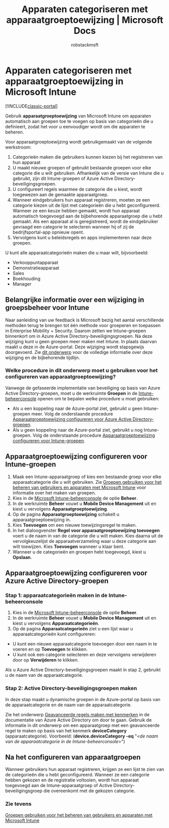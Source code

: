 ﻿---
title: Apparaten categoriseren met apparaatgroeptoewijzing | Microsoft Docs
description: "Gebruik apparaatgroeptoewijzing van Microsoft Intune om apparaten te groeperen in categorieën die u definieert, zodat het voor u eenvoudiger wordt om die apparaten te beheren."
keywords: 
author: robstackmsft
ms.author: robstack
manager: angrobe
ms.date: 10/26/2016
ms.topic: article
ms.prod: 
ms.service: microsoft-intune
ms.technology: 
ms.assetid: 8b8c06a3-6b6c-4cf1-8646-b24fa9b1a39e
ms.reviewer: damionw
ms.suite: ems
ms.custom: intune-classic
translationtype: Human Translation
ms.sourcegitcommit: b6d5ea579b675d85d4404f289db83055642ffddd
ms.openlocfilehash: 28af253b0a0fe174478961810a26b45d8ac3d959

---

# <a name="categorize-devices-with-device-group-mapping-in-microsoft-intune"></a>Apparaten categoriseren met apparaatgroeptoewijzing in Microsoft Intune

[!INCLUDE[classic-portal](../includes/classic-portal.md)]

Gebruik **apparaatgroeptoewijzing** van Microsoft Intune om apparaten automatisch aan groepen toe te voegen op basis van categorieën die u definieert, zodat het voor u eenvoudiger wordt om die apparaten te beheren. 

Voor apparaatgroeptoewijzing wordt gebruikgemaakt van de volgende werkstroom:
1. Categorieën maken die gebruikers kunnen kiezen bij het registreren van hun apparaat
2. U maakt nieuwe groepen of gebruikt bestaande groepen voor elke categorie die u wilt gebruiken. Afhankelijk van de versie van Intune die u gebruikt, zijn dit Intune-groepen of Azure Active Directory-beveiligingsgroepen.
2. U configureert regels waarmee de categorie die u kiest, wordt toegewezen aan de gemaakte apparaatgroep.
3. Wanneer eindgebruikers hun apparaat registreren, moeten ze een categorie kiezen uit de lijst met categorieën die u hebt geconfigureerd. Wanneer ze een keuze hebben gemaakt, wordt hun apparaat automatisch toegevoegd aan de bijbehorende apparaatgroep die u hebt gemaakt. Als een apparaat al is geregistreerd, wordt de eindgebruiker gevraagd een categorie te selecteren wanneer hij of zij de bedrijfsportal-app opnieuw opent.
4. Vervolgens kunt u beleidsregels en apps implementeren naar deze groepen.

U kunt alle apparaatcategorieën maken die u maar wilt, bijvoorbeeld:
* Verkooppuntapparaat
* Demonstratieapparaat
* Sales
* Boekhouding
* Manager

## <a name="important-information-about-a-change-in-group-management-for-intune"></a>Belangrijke informatie over een wijziging in groepsbeheer voor Intune

Naar aanleiding van uw feedback is Microsoft bezig het aantal verschillende methoden terug te brengen tot één methode voor groeperen en toepassen in Enterprise Mobility + Security. Daarom zetten we Intune-groepen binnenkort om in Azure Active Directory-beveiligingsgroepen. Na deze wijziging kunt u geen groepen meer maken met Intune. In plaats daarvan maakt u deze in de Azure-portal. Deze wijziging wordt stapsgewijs doorgevoerd. Zie [dit onderwerp](use-groups-to-manage-users-and-devices-with-microsoft-intune.md) voor de volledige informatie over deze wijziging en de bijbehorende tijdlijn.

### <a name="which-procedure-in-this-topic-should-you-use-to-configure-device-group-mapping"></a>Welke procedure in dit onderwerp moet u gebruiken voor het configureren van apparaatgroeptoewijzing?

Vanwege de gefaseerde implementatie van beveiliging op basis van Azure Active Directory-groepen, moet u de werkruimte **Groepen** in de [Intune-beheerconsole](https://manage.microsoft.com) openen om te bepalen welke procedure u moet gebruiken:

-  Als u een koppeling naar de Azure-portal ziet, gebruikt u geen Intune-groepen meer. Volg de onderstaande procedure [Apparaatgroeptoewijzing configureren voor Azure Active Directory-groepen](/intune/deploy-use/categorize-devices-with-device-group-mapping-in-microsoft-intune#how-to-configure-device-group-mapping-for-azure-active-directory-groups).
-  Als u geen koppeling naar de Azure-portal ziet, gebruikt u nog Intune-groepen. Volg de onderstaande procedure [Apparaatgroeptoewijzing configureren voor Intune-groepen](/intune/deploy-use/categorize-devices-with-device-group-mapping-in-microsoft-intune#how-to-configure-device-group-mapping-for-intune-groups).

## <a name="how-to-configure-device-group-mapping-for-intune-groups"></a>Apparaatgroeptoewijzing configureren voor Intune-groepen
1. Maak een Intune-apparaatgroep of kies een bestaande groep voor elke apparaatcategorie die u wilt gebruiken. Zie [Groepen gebruiken voor het beheren van gebruikers en apparaten met Microsoft Intune](use-groups-to-manage-users-and-devices-with-microsoft-intune.md) voor informatie over het maken van groepen.
2. Kies in de [Microsoft Intune-beheerconsole](https://manage.microsoft.com) de optie **Beheer**.
3. In de werkruimte **Beheer** vouwt u **Mobile Device Management** uit en kiest u vervolgens **Apparaatgroeptoewijzing**.
4. Op de pagina **Apparaatgroeptoewijzing** schakelt u apparaatgroeptoewijzing in.
5. Kies **Toevoegen** om een nieuwe toewijzingsregel te maken.
6. In het dialoogvenster **Regel voor apparaatgroeptoewijzing toevoegen** voert u de naam in van de categorie die u wilt maken. Kies daarna uit de vervolgkeuzelijst de apparaatverzameling waar u deze categorie aan wilt toewijzen. Kies **Toevoegen** wanneer u klaar bent.
7. Wanneer u de categorieën en groepen hebt toegevoegd, kiest u **Opslaan**.



## <a name="how-to-configure-device-group-mapping-for-azure-active-directory-groups"></a>Apparaatgroeptoewijzing configureren voor Azure Active Directory-groepen

### <a name="step-1---create-device-categories-in-the-intune-administration-console"></a>Stap 1: apparaatcategorieën maken in de Intune-beheerconsole
1. Kies in de [Microsoft Intune-beheerconsole](https://manage.microsoft.com) de optie **Beheer**.
3. In de werkruimte **Beheer** vouwt u **Mobile Device Management** uit en kiest u vervolgens **Apparaatcategorieën**.
4. Op de pagina **Apparaatcategorieën** ziet u een lijst waar u apparaatcategorieën kunt configureren: 
- U kunt een nieuwe apparaatcategorie toevoegen door een naam in te voeren en op **Toevoegen** te klikken.
- U kunt ook een categorie selecteren en deze vervolgens verwijderen door op **Verwijderen** te klikken.

Als u Azure Active Directory-beveiligingsgroepen maakt in stap 2, gebruikt u de naam van de apparaatcategorie.

### <a name="step-2---create-azure-active-directory-security-groups"></a>Stap 2: Active Directory-beveiligingsgroepen maken

In deze stap maakt u dynamische groepen in de Azure-portal op basis van de apparaatcategorie en de naam van de apparaatcategorie.

Zie het onderwerp [Geavanceerde regels maken met kenmerken](https://azure.microsoft.com/en-us/documentation/articles/active-directory-accessmanagement-groups-with-advanced-rules/#using-attributes-to-create-rules-for-device-objects) in de documentatie van Azure Active Directory om door te gaan.
Gebruik de informatie in dit onderwerp om een apparaatgroep met een geavanceerde regel te maken op basis van het kenmerk **deviceCategory** (apparaatcategorie).
Voorbeeld: (**device.deviceCategory -eq** "<*de naam van de apparaatcategorie in de Intune-beheerconsole*>")


## <a name="after-you-configure-device-groups"></a>Na het configureren van apparaatgroepen

Wanneer gebruikers hun apparaat registreren, krijgen ze een lijst te zien van de categorieën die u hebt geconfigureerd. Wanneer ze een categorie hebben gekozen en de registratie voltooien, wordt hun apparaat toegevoegd aan de Intune-apparaatgroep of Active Directory-beveiligingsgroep die overeenkomt met de gekozen categorie.

### <a name="see-also"></a>Zie tevens
[Groepen gebruiken voor het beheren van gebruikers en apparaten met Microsoft Intune](use-groups-to-manage-users-and-devices-with-microsoft-intune.md)



<!--HONumber=Dec16_HO2-->


